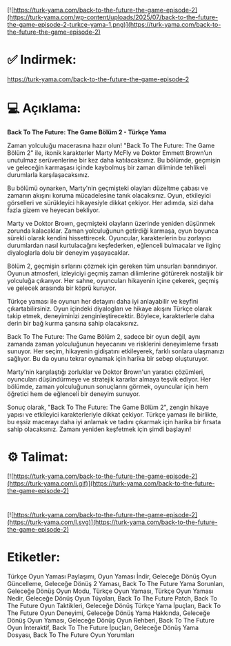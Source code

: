 [![https://turk-yama.com/back-to-the-future-the-game-episode-2](https://turk-yama.com/wp-content/uploads/2025/07/back-to-the-future-the-game-episode-2-turkce-yama-1.png)](https://turk-yama.com/back-to-the-future-the-game-episode-2)
# ✅ Indirmek:
https://turk-yama.com/back-to-the-future-the-game-episode-2
# 💻 Açıklama:
**Back To The Future: The Game Bölüm 2 - Türkçe Yama**

Zaman yolculuğu macerasına hazır olun! "Back To The Future: The Game Bölüm 2" ile, ikonik karakterler Marty McFly ve Doktor Emmett Brown’un unutulmaz serüvenlerine bir kez daha katılacaksınız. Bu bölümde, geçmişin ve geleceğin karmaşası içinde kaybolmuş bir zaman diliminde tehlikeli durumlarla karşılaşacaksınız.

Bu bölümü oynarken, Marty'nin geçmişteki olayları düzeltme çabası ve zamanın akışını koruma mücadelesine tanık olacaksınız. Oyun, etkileyici görselleri ve sürükleyici hikayesiyle dikkat çekiyor. Her adımda, sizi daha fazla gizem ve heyecan bekliyor.

Marty ve Doktor Brown, geçmişteki olayların üzerinde yeniden düşünmek zorunda kalacaklar. Zaman yolculuğunun getirdiği karmaşa, oyun boyunca sürekli olarak kendini hissettirecek. Oyuncular, karakterlerin bu zorlayıcı durumlardan nasıl kurtulacağını keşfederken, eğlenceli bulmacalar ve ilginç diyaloglarla dolu bir deneyim yaşayacaklar.

Bölüm 2, geçmişin sırlarını çözmek için gereken tüm unsurları barındırıyor. Oyunun atmosferi, izleyiciyi geçmiş zaman dilimlerine götürerek nostaljik bir yolculuğa çıkarıyor. Her sahne, oyuncuları hikayenin içine çekerek, geçmiş ve gelecek arasında bir köprü kuruyor.

Türkçe yaması ile oyunun her detayını daha iyi anlayabilir ve keyfini çıkartabilirsiniz. Oyun içindeki diyalogları ve hikaye akışını Türkçe olarak takip etmek, deneyiminizi zenginleştirecektir. Böylece, karakterlerle daha derin bir bağ kurma şansına sahip olacaksınız.

Back To The Future: The Game Bölüm 2, sadece bir oyun değil, aynı zamanda zaman yolculuğunun heyecanını ve risklerini deneyimleme fırsatı sunuyor. Her seçim, hikayenin gidişatını etkileyerek, farklı sonlara ulaşmanızı sağlıyor. Bu da oyunu tekrar oynamak için harika bir sebep oluşturuyor.

Marty'nin karşılaştığı zorluklar ve Doktor Brown'un yaratıcı çözümleri, oyuncuları düşündürmeye ve stratejik kararlar almaya teşvik ediyor. Her bölümde, zaman yolculuğunun sonuçlarını görmek, oyuncular için hem öğretici hem de eğlenceli bir deneyim sunuyor.

Sonuç olarak, "Back To The Future: The Game Bölüm 2", zengin hikaye yapısı ve etkileyici karakterleriyle dikkat çekiyor. Türkçe yaması ile birlikte, bu eşsiz macerayı daha iyi anlamak ve tadını çıkarmak için harika bir fırsata sahip olacaksınız. Zamanı yeniden keşfetmek için şimdi başlayın!
# ⚙️ Talimat:
[![https://turk-yama.com/back-to-the-future-the-game-episode-2](https://turk-yama.com/i.gif)](https://turk-yama.com/back-to-the-future-the-game-episode-2)
#
[![https://turk-yama.com/back-to-the-future-the-game-episode-2](https://turk-yama.com/l.svg)](https://turk-yama.com/back-to-the-future-the-game-episode-2)
# Etiketler:
Türkçe Oyun Yaması Paylaşımı, Oyun Yaması İndir, Geleceğe Dönüş Oyun Güncelleme, Geleceğe Dönüş 2 Yaması, Back To The Future Yama Sorunları, Geleceğe Dönüş Oyun Modu, Türkçe Oyun Yaması, Türkçe Oyun Yaması Nedir, Geleceğe Dönüş Oyun Tüyoları, Back To The Future Patch, Back To The Future Oyun Taktikleri, Geleceğe Dönüş Türkçe Yama İpuçları, Back To The Future Oyun Deneyimi, Geleceğe Dönüş Yama Hakkında, Geleceğe Dönüş Oyun Yaması, Geleceğe Dönüş Oyun Rehberi, Back To The Future Oyun İnteraktif, Back To The Future İpuçları, Geleceğe Dönüş Yama Dosyası, Back To The Future Oyun Yorumları


